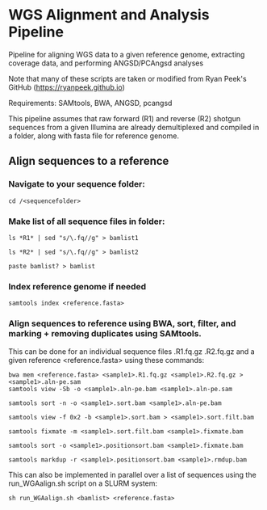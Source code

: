 # WGS Alignment and Analysis Pipeline
  
Pipeline for aligning WGS data to a given reference genome, extracting coverage data, and performing ANGSD/PCAngsd analyses

Note that many of these scripts are taken or modified from Ryan Peek's GitHub (https://ryanpeek.github.io)

Requirements: SAMtools, BWA, ANGSD, pcangsd

This pipeline assumes that raw forward (R1) and reverse (R2) shotgun sequences from a given Illumina are already demultiplexed and compiled in a folder, along with fasta file for reference genome.

## Align sequences to a reference

### Navigate to your sequence folder: 

    cd /<sequencefolder>

### Make list of all sequence files in folder:

    ls *R1* | sed "s/\.fq//g" > bamlist1

    ls *R2* | sed "s/\.fq//g" > bamlist2

    paste bamlist? > bamlist

### Index reference genome if needed

    samtools index <reference.fasta>

### Align sequences to reference using BWA, sort, filter, and marking + removing duplicates using SAMtools.

This can be done for an individual sequence files <sample1>.R1.fq.gz <sample1>.R2.fq.gz and a given reference <reference.fasta> using these commands:

    bwa mem <reference.fasta> <sample1>.R1.fq.gz <sample1>.R2.fq.gz > <sample1>.aln-pe.sam
    samtools view -Sb -o <sample1>.aln-pe.bam <sample1>.aln-pe.sam

    samtools sort -n -o <sample1>.sort.bam <sample1>.aln-pe.bam

    samtools view -f 0x2 -b <sample1>.sort.bam > <sample1>.sort.filt.bam

    samtools fixmate -m <sample1>.sort.filt.bam <sample1>.fixmate.bam

    samtools sort -o <sample1>.positionsort.bam <sample1>.fixmate.bam

    samtools markdup -r <sample1>.positionsort.bam <sample1>.rmdup.bam

This can also be implemented in parallel over a list of sequences <bamlist> using the run_WGAalign.sh script on a SLURM system:
  
    sh run_WGAalign.sh <bamlist> <reference.fasta>

